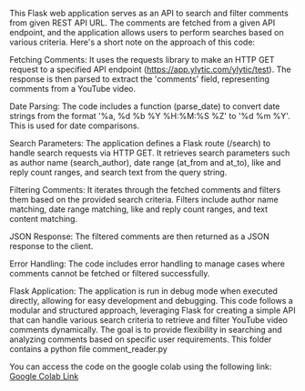 This Flask web application serves as an API to search and filter comments from given REST API URL. The comments are fetched from a given API endpoint, and the application allows users to perform searches based on various criteria. Here's a short note on the approach of this code:

Fetching Comments:
It uses the requests library to make an HTTP GET request to a specified API endpoint (https://app.ylytic.com/ylytic/test).
The response is then parsed to extract the 'comments' field, representing comments from a YouTube video.

Date Parsing:
The code includes a function (parse_date) to convert date strings from the format '%a, %d %b %Y %H:%M:%S %Z' to '%d %m %Y'. This is used for date comparisons.

Search Parameters:
The application defines a Flask route (/search) to handle search requests via HTTP GET.
It retrieves search parameters such as author name (search_author), date range (at_from and at_to), like and reply count ranges, and search text from the query string.

Filtering Comments:
It iterates through the fetched comments and filters them based on the provided search criteria.
Filters include author name matching, date range matching, like and reply count ranges, and text content matching.

JSON Response:
The filtered comments are then returned as a JSON response to the client.

Error Handling:
The code includes error handling to manage cases where comments cannot be fetched or filtered successfully.

Flask Application:
The application is run in debug mode when executed directly, allowing for easy development and debugging.
This code follows a modular and structured approach, leveraging Flask for creating a simple API that can handle various search criteria to retrieve and filter YouTube video comments dynamically. The goal is to provide flexibility in searching and analyzing comments based on specific user requirements.
This folder contains a python file comment_reader.py

You can access the code on the google colab using the following link:
[Google Colab Link](https://colab.research.google.com/drive/1Z8_M18fbP7lg-rxwWE_sjbCu3zCT_PXG?usp=sharing)
